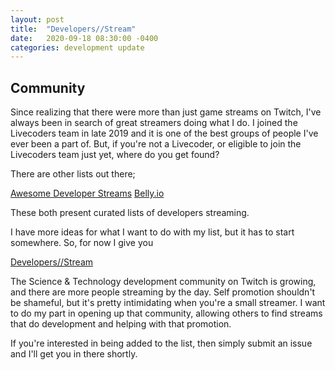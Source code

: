 ```yaml
---
layout: post
title:  "Developers//Stream"
date:   2020-09-18 08:30:00 -0400
categories: development update
---
```


Community 
---

Since realizing that there were more than just game streams on Twitch, I've always been in search of great streamers doing what I do. I joined the Livecoders team in late 2019 and it is one of the best groups of people I've ever been a part of. But, if you're not a Livecoder, or eligible to join the Livecoders team just yet, where do you get found?

There are other lists out there;

[Awesome Developer Streams](https://github.com/bnb/awesome-developer-streams)
[Belly.io](https://belly.io)

These both present curated lists of developers streaming. 

I have more ideas for what I want to do with my list, but it has to start somewhere. So, for now I give you

[Developers//Stream](http://developers.stream)

The Science & Technology development community on Twitch is growing, and there are more people streaming by the day.  Self promotion shouldn't be shameful, but it's pretty intimidating when you're a small streamer. I want to do my part in opening up that community, allowing others to find streams that do development and helping with that promotion. 

If you're interested in being added to the list, then simply submit an issue and I'll get you in there shortly. 